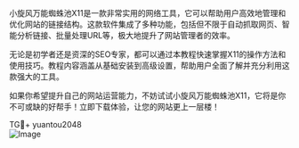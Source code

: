 小旋风万能蜘蛛池X11是一款非常实用的网络工具，它可以帮助用户高效地管理和优化网站的链接结构。这款软件集成了多种功能，包括但不限于自动抓取网页、智能分析链接、批量处理URL等，极大地提升了网站管理者的效率。

无论是初学者还是资深的SEO专家，都可以通过本教程快速掌握X11的操作方法和使用技巧。教程内容涵盖从基础安装到高级设置，帮助用户全面了解并充分利用这款强大的工具。

如果你希望提升自己的网站运营能力，不妨试试小旋风万能蜘蛛池X11，它将是你不可或缺的好帮手！立即下载体验，让您的网站更上一层楼！

TG💪+ yuantou2048  
![Image](https://github.com/user-attachments/assets/42a5a4a5-fea9-4a1d-8aa0-73e57e430cca)
